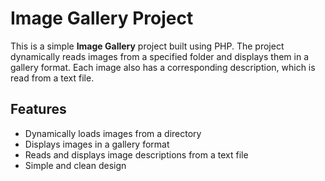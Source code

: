# Image Gallery Project

This is a simple **Image Gallery** project built using PHP. The project dynamically reads images from a specified folder and displays them in a gallery format. Each image also has a corresponding description, which is read from a text file.

## Features

- Dynamically loads images from a directory
- Displays images in a gallery format
- Reads and displays image descriptions from a text file
- Simple and clean design
